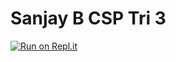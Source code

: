 # Sanjay B CSP Tri 3

[![Run on Repl.it](https://repl.it/badge/github/SanjayB06/csptri3)](https://repl.it/github/SanjayB06/csptri3)
